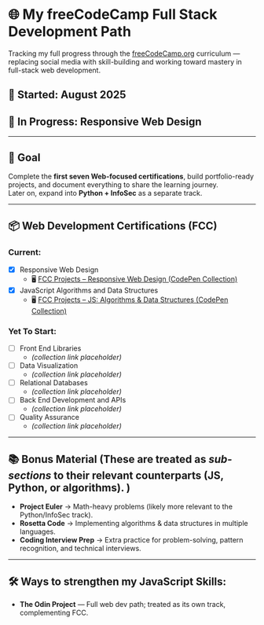 # 🌐 My freeCodeCamp Full Stack Development Path

Tracking my full progress through the [freeCodeCamp.org](https://www.freecodecamp.org/) curriculum — replacing social media with skill-building and working toward mastery in full-stack web development.

## 📅 Started: August 2025  
## 🔄 In Progress: Responsive Web Design  

---

## 🎯 Goal
Complete the **first seven Web-focused certifications**, build portfolio-ready projects, and document everything to share the learning journey.  
Later on, expand into **Python + InfoSec** as a separate track.  

---

## 📦 Web Development Certifications (FCC)
### Current:
- [x] Responsive Web Design  
  - 🖥️ [FCC Projects – Responsive Web Design (CodePen Collection)](https://codepen.io/collection/OyNaGb)  
- [x] JavaScript Algorithms and Data Structures  
  - 🖥️ [FCC Projects – JS: Algorithms & Data Structures (CodePen Collection)](https://codepen.io/collection/EPypbo )  
    
### Yet To Start:
- [ ] Front End Libraries  
  - _(collection link placeholder)_  
- [ ] Data Visualization  
  - _(collection link placeholder)_  
- [ ] Relational Databases  
  - _(collection link placeholder)_
- [ ] Back End Development and APIs  
  - _(collection link placeholder)_  
- [ ] Quality Assurance  
  - _(collection link placeholder)_  

---

## 📚 Bonus Material (These are treated as *sub-sections* to their relevant counterparts (JS, Python, or algorithms).  )

- **Project Euler** → Math-heavy problems (likely more relevant to the Python/InfoSec track).  
- **Rosetta Code** → Implementing algorithms & data structures in multiple languages.  
- **Coding Interview Prep** → Extra practice for problem-solving, pattern recognition, and technical interviews.  


---

## 🛠 Ways to strengthen my JavaScript Skills:

- **The Odin Project** — Full web dev path; treated as its own track, complementing FCC.  
